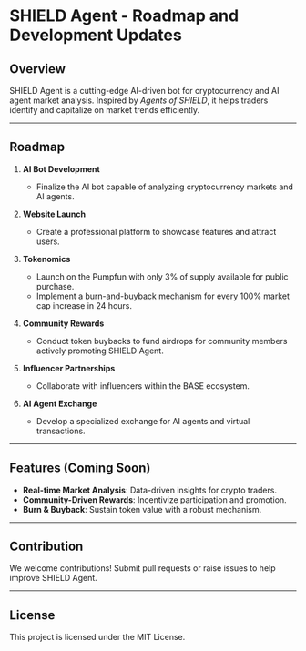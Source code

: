 # SHIELD Agent - Roadmap and Development Updates

## Overview
SHIELD Agent is a cutting-edge AI-driven bot for cryptocurrency and AI agent market analysis. Inspired by *Agents of SHIELD*, it helps traders identify and capitalize on market trends efficiently.

---

## Roadmap
1. **AI Bot Development**  
   - Finalize the AI bot capable of analyzing cryptocurrency markets and AI agents.
   
2. **Website Launch**  
   - Create a professional platform to showcase features and attract users.

3. **Tokenomics**  
   - Launch on the Pumpfun with only 3% of supply available for public purchase.  
   - Implement a burn-and-buyback mechanism for every 100% market cap increase in 24 hours.

4. **Community Rewards**  
   - Conduct token buybacks to fund airdrops for community members actively promoting SHIELD Agent.

5. **Influencer Partnerships**  
   - Collaborate with influencers within the BASE ecosystem.

6. **AI Agent Exchange**  
   - Develop a specialized exchange for AI agents and virtual transactions.

---

## Features (Coming Soon)
- **Real-time Market Analysis**: Data-driven insights for crypto traders.  
- **Community-Driven Rewards**: Incentivize participation and promotion.  
- **Burn & Buyback**: Sustain token value with a robust mechanism.

---

## Contribution
We welcome contributions! Submit pull requests or raise issues to help improve SHIELD Agent.

---

## License
This project is licensed under the MIT License.
